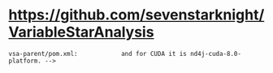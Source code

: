 # https://github.com/sevenstarknight/VariableStarAnalysis

```console
vsa-parent/pom.xml:            and for CUDA it is nd4j-cuda-8.0-platform. -->

```
